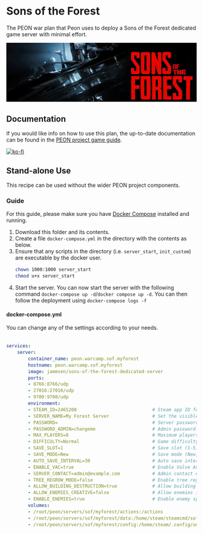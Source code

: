 # Sons of the Forest

The PEON war plan that Peon uses to deploy a Sons of the Forest dedicated game server with minimal effort.

![Sons of the Forest](./logo.png)

## Documentation

If you would like info on how to use this plan, the up-to-date documentation can be found in the [PEON project game guide](http://docs.warcamp.org/guides/games/sof/).

[![ko-fi](https://ko-fi.com/img/githubbutton_sm.svg)](https://ko-fi.com/K3K567ILJ)

## Stand-alone Use

This recipe can be used without the wider PEON project components.

### Guide

For this guide, please make sure you have [Docker Compose](https://docs.docker.com.zh.xy2401.com/v17.12/compose/install/) installed and running.

1. Download this folder and its contents.
2. Create a file `docker-compose.yml` in the directory with the contents as below.
3. Ensure that any scripts in the directory (i.e. `server_start`, `init_custom`) are executable by the docker user.
    ```bash
    chown 1000:1000 server_start
    chmod u+x server_start
    ```
4. Start the server. You can now start the server with the following command `docker-compose up -d`/`docker compose up -d`. You can then follow the deployment using `docker-compose logs -f`

#### docker-compose.yml

You can change any of the settings according to your needs.

```yml

services:
    server:
        container_name: peon.warcamp.sof.myforest
        hostname: peon.warcamp.sof.myforest
        image: jammsen/sons-of-the-forest-dedicated-server
        ports:
        - 8766:8766/udp
        - 27016:27016/udp
        - 9700:9700/udp
        environment:
        - STEAM_ID=2465200                            # Steam app ID for Sons of the Forest.
        - SERVER_NAME=My Forest Server                # Set the visible name for your server.
        - PASSWORD=                                   # Server password (leave empty for public).
        - PASSWORD_ADMIN=changeme                     # Admin password.
        - MAX_PLAYERS=8                               # Maximum players (1-8).
        - DIFFICULTY=Normal                           # Game difficulty (Peaceful, Normal, Hard).
        - SAVE_SLOT=1                                 # Save slot (1-5).
        - SAVE_MODE=New                               # Save mode (New, Continue).
        - AUTO_SAVE_INTERVAL=30                       # Auto save interval in minutes.
        - ENABLE_VAC=true                             # Enable Valve Anti-Cheat.
        - SERVER_CONTACT=admin@example.com            # Admin contact email.
        - TREE_REGROW_MODE=false                      # Enable tree regrowth.
        - ALLOW_BUILDING_DESTRUCTION=true             # Allow building destruction.
        - ALLOW_ENEMIES_CREATIVE=false                # Allow enemies in creative mode.
        - ENABLE_ENEMIES=true                         # Enable enemy spawning.
        volumes:
        - /root/peon/servers/sof/myforest/actions:/actions
        - /root/peon/servers/sof/myforest/data:/home/steam/steamcmd/sof
        - /root/peon/servers/sof/myforest/config:/home/steam/.config/unity3d/Endnight/SonsOfTheForestDS
```

